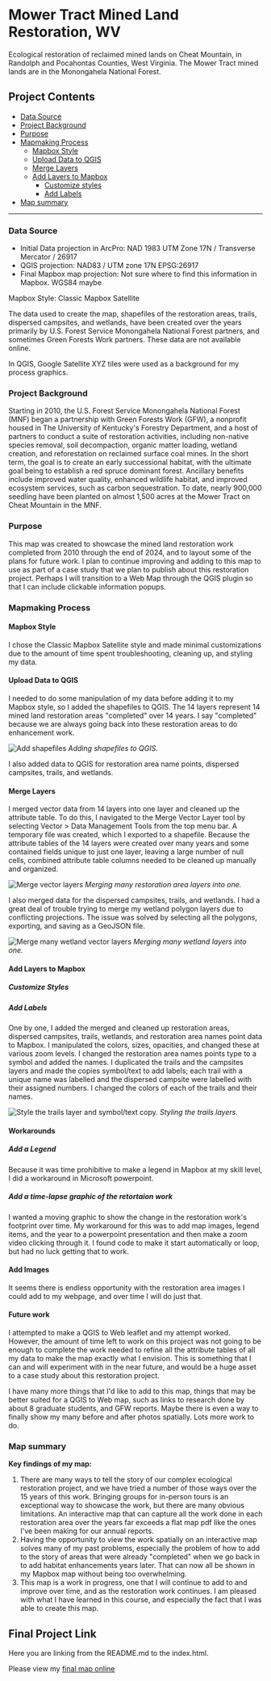 
# Mower Tract Mined Land Restoration, WV

Ecological restoration of reclaimed mined lands on Cheat Mountain, in Randolph and Pocahontas Counties, West Virginia. The Mower Tract mined lands are in the Monongahela National Forest.

## Project Contents

- [Data Source](#data-source)
- [Project Background](#project-background)
- [Purpose](#purpose)
- [Mapmaking Process](#mapmaking-process)
    - [Mapbox Style](#mapbox-style)
    - [Upload Data to QGIS](#upload-data-to-qgis)
    - [Merge Layers](#merge-layers)
    - [Add Layers to Mapbox](Add-Layers-to-Mapbox)
        - [Customize styles](Customize-styles)
        - [Add Labels](Add-Labels) 
- [Map summary](#map-summary)

***

### Data Source

* Initial Data projection in ArcPro: NAD 1983 UTM Zone 17N / Transverse Mercator / 26917
* QGIS projection: NAD83 / UTM zone 17N EPSG:26917
* Final Mapbox map projection: Not sure where to find this information in Mapbox. WGS84 maybe

Mapbox Style: Classic Mapbox Satellite

The data used to create the map, shapefiles of the restoration areas, trails, dispersed campsites, and wetlands, have been created over the years primarily by U.S. Forest Service Monongahela National Forest partners, and sometimes Green Forests Work partners. These data are not available online.

In QGIS, Google Satellite XYZ tiles were used as a background for my process graphics.

### Project Background

Starting in 2010, the U.S. Forest Service Monongahela National Forest (MNF) began a partnership with Green Forests Work (GFW), a nonprofit housed in The University of Kentucky's Forestry Department, and a host of partners to conduct a suite of restoration activities, including non-native species removal, soil decompaction, organic matter loading, wetland creation, and reforestation on reclaimed surface coal mines. In the short term, the goal is to create an early successional habitat, with the ultimate goal being to establish a red spruce dominant forest. Ancillary benefits include improved water quality, enhanced wildlife habitat, and improved ecosystem services, such as carbon sequestration. To date, nearly 900,000 seedling have been planted on almost 1,500 acres at the Mower Tract on Cheat Mountain in the MNF.

### Purpose

This map was created to showcase the mined land restoration work completed from 2010 through the end of 2024, and to layout some of the plans for future work. I plan to continue improving and adding to this map to use as part of a case study that we plan to publish about this restoration project. Perhaps I will transition to a Web Map through the QGIS plugin so that I can include clickable information popups. 

### Mapmaking Process

#### Mapbox Style

I chose the Classic Mapbox Satellite style and made minimal customizations due to the amount of time spent troubleshooting, cleaning up, and styling my data.

#### Upload Data to QGIS

I needed to do some manipulation of my data before adding it to my Mapbox style, so I added the shapefiles to QGIS. The 14 layers represent 14 mined land restoration areas "completed" over 14 years. I say "completed" because we are always going back into these restoration areas to do enhancement work.

![Add shapefiles](graphics/2_UploadDataToQGIS.png)
*Adding shapefiles to QGIS.*

I also added data to QGIS for restoration area name points, dispersed campsites, trails, and wetlands. 

#### Merge Layers

I merged vector data from 14 layers into one layer and cleaned up the attribute table. To do this, I navigated to the Merge Vector Layer tool by selecting Vector > Data Management Tools from the top menu bar. A temporary file was created, which I exported to a shapefile. Because the attribute tables of the 14 layers were created over many years and some contained fields unique to just one layer, leaving a large number of null cells, combined attribute table columns needed to be cleaned up manually and organized.

![Merge vector layers](graphics/3_MergeVectorLayers.png)
*Merging many restoration area layers into one.*

I also merged data for the dispersed campsites, trails, and wetlands. I had a great deal of trouble trying to merge my wetland polygon layers due to conflicting projections. The issue was solved by selecting all the polygons, exporting, and saving as a GeoJSON file.

![Merge many wetland vector layers](graphics/8.MergeWetlandDataByType.png)
*Merging many wetland layers into one.*

#### Add Layers to Mapbox
##### Customize Styles
##### Add Labels

One by one, I added the merged and cleaned up restoration areas, dispersed campsites, trails, wetlands, and restoration area names point data to Mapbox. I manipulated the colors, sizes, opacities, and changed these at various zoom levels. I changed the restoration area names points type to a symbol and added the names. I duplicated the trails and the campsites layers and made the copies symbol/text to add labels; each trail with a unique name was labelled and the dispersed campsite were labelled with their assigned numbers. I changed the colors of each of the trails and their names. 

![Style the trails layer and symbol/text copy.](graphics/9.StyleTrailsLayer.png)
*Styling the trails layers.*

#### Workarounds

##### Add a Legend

Because it was time prohibitive to make a legend in Mapbox at my skill level, I did a workaround in Microsoft powerpoint.

##### Add a time-lapse graphic of the retortaion work

I wanted a moving graphic to show the change in the restoration work's footprint over time. My workaround for this was to add map images, legend items, and the year to a powerpoint presentation and then make a zoom video clicking through it. I found code to make it start automatically or loop, but had no luck getting that to work.

#### Add Images

It seems there is endless opportunity with the restoration area images I could add to my webpage, and over time I will do just that.

#### Future work

I attempted to make a QGIS to Web leaflet and my attempt worked. However, the amount of time left to work on this project was not going to be enough to complete the work needed to refine all the attribute tables of all my data to make the map exactly what I envision. This is something that I can and will experiment with in the near future, and would be a huge asset to a case study about this restoration project.

I have many more things that I'd like to add to this map, things that may be better suited for a QGIS to Web map, such as links to research done by about 8 graduate students, and GFW reports. Maybe there is even a way to finally show my many before and after photos spatially. Lots more work to do. 

### Map summary

**Key findings of my map:**

1. There are many ways to tell the story of our complex ecological restoration project, and we have tried a number of those ways over the 15 years of this work. Bringing groups for in-person tours is an exceptional way to showcase the work, but there are many obvious limitations. An interactive map that can capture all the work done in each restoration area over the years far exceeds a flat map pdf like the ones I've been making for our annual reports.
2. Having the opportunity to view the work spatially on an interactive map solves many of my past problems, especially the problem of how to add to the story of areas that were already "completed" when we go back in to add habitat enhancements years later. That can now all be shown in my Mapbox map without being too overwhelming.
3. This map is a work in progress, one that I will continue to add to and improve over time, and as the restoration work continues. I am pleased with what I have learned in this course, and especially the fact that I was able to create this map.

## Final Project Link

Here you are linking from the README.md to the index.html.

Please view my [final map online](https://AnnaMB64.github.io/AnnaMB64/MowerTract-WV-restoration)

